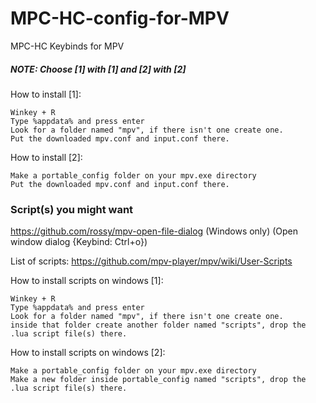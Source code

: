 # MPC-HC-config-for-MPV
MPC-HC Keybinds for MPV

##### NOTE: Choose [1] with [1] and [2] with [2]

How to install [1]:
```
Winkey + R
Type %appdata% and press enter
Look for a folder named "mpv", if there isn't one create one.
Put the downloaded mpv.conf and input.conf there.
```
How to install [2]:
```
Make a portable_config folder on your mpv.exe directory
Put the downloaded mpv.conf and input.conf there.
```

### Script(s) you might want
https://github.com/rossy/mpv-open-file-dialog (Windows only) (Open window dialog {Keybind: Ctrl+o})

List of scripts: https://github.com/mpv-player/mpv/wiki/User-Scripts

How to install scripts on windows [1]:
```
Winkey + R
Type %appdata% and press enter
Look for a folder named "mpv", if there isn't one create one.
inside that folder create another folder named "scripts", drop the .lua script file(s) there.
```
How to install scripts on windows [2]:
```
Make a portable_config folder on your mpv.exe directory
Make a new folder inside portable_config named "scripts", drop the .lua script file(s) there.
```
